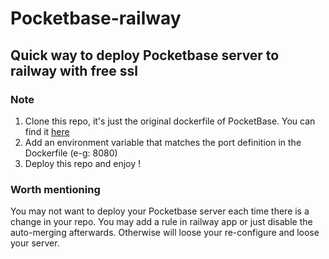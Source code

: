 # Pocketbase-railway


## Quick way to deploy Pocketbase server to railway with free ssl


### Note 

1. Clone this repo, it's just the original dockerfile of PocketBase. You can find it  [here](https://pocketbase.io/docs/going-to-production/)
2. Add an environment variable that matches the port definition in the Dockerfile (e-g: 8080)
3. Deploy this repo and enjoy !


### Worth mentioning 

You may not want to deploy your Pocketbase server each time there is a change in your repo.  You may add a rule in railway app or just disable the auto-merging afterwards. Otherwise will loose your re-configure and loose your server.
